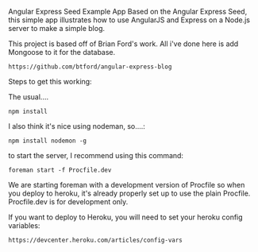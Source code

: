 Angular Express Seed Example App
Based on the Angular Express Seed, this simple app illustrates how to use AngularJS and Express on a Node.js server to make a simple blog.


This project is based off of Brian Ford's work.  All i've done here is add Mongoose to it for the database.

	https://github.com/btford/angular-express-blog

Steps to get this working:

The usual....

	npm install 
	
I also think it's nice using nodeman, so....:

	npm install nodemon -g
	
to start the server, I recommend using this command:

	foreman start -f Procfile.dev

We are starting foreman with a development version of Procfile so when you deploy to heroku, it's already properly set up to use the plain Procfile. Procfile.dev is for development only. 

If you want to deploy to Heroku, you will need to set your heroku config  variables:

	https://devcenter.heroku.com/articles/config-vars




